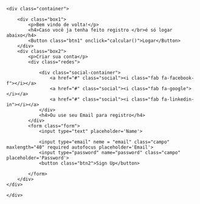 <!DOCTYPE html>
<html lang="en">

<head>
    <meta charset="UTF-8">
    <meta http-equiv="X-UA-Compatible" content="IE=edge">
    <meta name="viewport" content="width=device-width, initial-scale=1.0">
    <link rel="stylesheet" href="style.css">
    <link rel="stylesheet" href="https://cdnjs.cloudflare.com/ajax/libs/font-awesome/5.11.2/css/all.css">
    <link rel="stylesheet" href=" https://stackpath.bootstrapcdn.com/font-awesome/4.7.0/css/font-awesome.min.css">
    <title>Login</title>
</head>

<body>
    <!--alt + shift + f = identar-->

    <div class="container">

        <div class="box1">
            <p>Bem vindo de volta!</p>
            <h4>Caso você ja tenha feito registro </br>é só logar abaixo</h4>
            <Button class="btn1" onclick="calcular()">Logar</Button>
        </div>
        <div class="box2">
            <p>Criar sua conta</p>
            <div class="redes">

                <div class="social-container">
                    <a href="#" class="social"><i class="fab fa-facebook-f"></i></a>
                    <a href="#" class="social"><i class="fab fa-google"></i></a>
                    <a href="#" class="social"><i class="fab fa-linkedin-in"></i></a>
                </div>
                <h4>Ou use seu Email para registro</h4>
            </div>
            <form class="form">
                <input type="text" placeholder='Name'>

                <input type="email" neme = "email" class="campo" maxlength="40" required autofocus placeholder='Email'>
                <input type="password" name="password" class="campo" placeholder='Password'>
                <button class="btn2">Sign Up</button>

            </form>
        </div>
    </div>

    </div>
</body>

</html>
